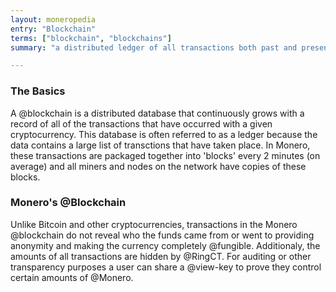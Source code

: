 ```yaml
---
layout: moneropedia
entry: "Blockchain"
terms: ["blockchain", "blockchains"]
summary: "a distributed ledger of all transactions both past and present, without revealing who the funds came from or went to"

---
```


### The Basics
A @blockchain is a distributed database that continuously grows with a record of all of the transactions that have occurred with a given cryptocurrency.  This database is often referred to as a ledger because the data contains a large list of transctions that have taken place.  In Monero, these transactions are packaged together into 'blocks' every 2 minutes (on average) and all miners and nodes on the network have copies of these blocks.  

### Monero's @Blockchain
Unlike Bitcoin and other cryptocurrencies, transactions in the Monero @blockchain do not reveal who the funds came from or went to providing anonymity and making the currency completely @fungible. Additionaly, the amounts of all transactions are hidden by @RingCT. For auditing or other transparency purposes a user can share a @view-key to prove they control certain amounts of @Monero.
